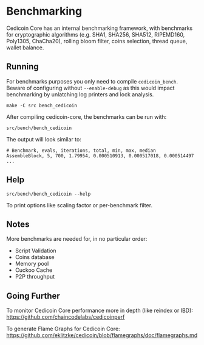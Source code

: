 Benchmarking
============

Cedicoin Core has an internal benchmarking framework, with benchmarks
for cryptographic algorithms (e.g. SHA1, SHA256, SHA512, RIPEMD160, Poly1305, ChaCha20), rolling bloom filter, coins selection,
thread queue, wallet balance.

Running
---------------------

For benchmarks purposes you only need to compile `cedicoin_bench`. Beware of configuring without `--enable-debug` as this would impact
benchmarking by unlatching log printers and lock analysis.

    make -C src bench_cedicoin

After compiling cedicoin-core, the benchmarks can be run with:

    src/bench/bench_cedicoin

The output will look similar to:
```
# Benchmark, evals, iterations, total, min, max, median
AssembleBlock, 5, 700, 1.79954, 0.000510913, 0.000517018, 0.000514497
...
```

Help
---------------------

    src/bench/bench_cedicoin --help

To print options like scaling factor or per-benchmark filter.

Notes
---------------------
More benchmarks are needed for, in no particular order:
- Script Validation
- Coins database
- Memory pool
- Cuckoo Cache
- P2P throughput

Going Further
--------------------

To monitor Cedicoin Core performance more in depth (like reindex or IBD): https://github.com/chaincodelabs/cedicoinperf

To generate Flame Graphs for Cedicoin Core: https://github.com/eklitzke/cedicoin/blob/flamegraphs/doc/flamegraphs.md
